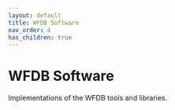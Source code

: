 ```yaml
---
layout: default
title: WFDB Software
nav_order: 4
has_children: true
---
```


# WFDB Software

Implementations of the WFDB tools and libraries.




